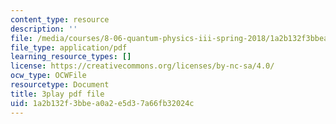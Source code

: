 ```yaml
---
content_type: resource
description: ''
file: /media/courses/8-06-quantum-physics-iii-spring-2018/1a2b132f3bbea0a2e5d37a66fb32024c_R6RePgr4oBo.pdf
file_type: application/pdf
learning_resource_types: []
license: https://creativecommons.org/licenses/by-nc-sa/4.0/
ocw_type: OCWFile
resourcetype: Document
title: 3play pdf file
uid: 1a2b132f-3bbe-a0a2-e5d3-7a66fb32024c
---
```

